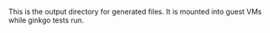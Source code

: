 This is the output directory for generated files. It is mounted into guest VMs while ginkgo tests run.

